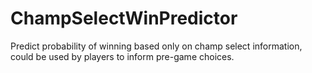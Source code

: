 # ChampSelectWinPredictor
Predict probability of winning based only on champ select information, could be used by players to inform pre-game choices.
